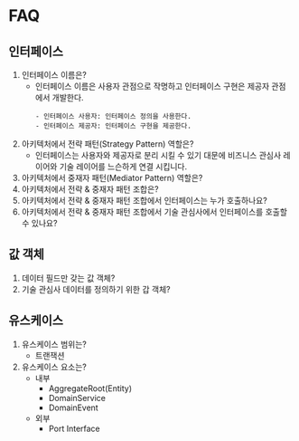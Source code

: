 # FAQ

## 인터페이스

1. 인터페이스 이름은?
   - 인터페이스 이름은 사용자 관점으로 작명하고 인터페이스 구현은 제공자 관점에서 개발한다.
     ```
     - 인터페이스 사용자: 인터페이스 정의을 사용한다.
     - 인터페이스 제공자: 인터페이스 구현을 제공한다.
     ```
1. 아키텍처에서 전략 패턴(Strategy Pattern) 역할은?
   - 인터페이스는 사용자와 제공자로 분리 시킬 수 있기 대문에 비즈니스 관심사 레이어와 기술 레이어를 느슨하게 연결 시킵니다.
1. 아키텍처에서 중재자 패턴(Mediator Pattern) 역할은?
1. 아키텍처에서 전략 & 중재자 패턴 조합은?
1. 아키텍처에서 전략 & 중재자 패턴 조합에서 인터페이스는 누가 호출하나요?
1. 아키텍처에서 전략 & 중재자 패턴 조합에서 기술 관심사에서 인터페이스를 호출할 수 있나요?

## 값 객체

1. 데이터 필드만 갖는 값 객체?
1. 기술 관심사 데이터를 정의하기 위한 갑 객체?

## 유스케이스

1. 유스케이스 범위는?
   - 트랜잭션
1. 유스케이스 요소는?
   - 내부
     - AggregateRoot(Entity)
     - DomainService
     - DomainEvent
   - 외부
     - Port Interface
